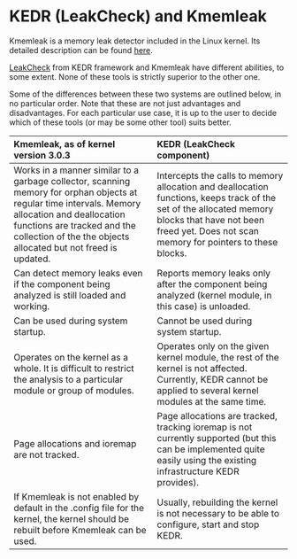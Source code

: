 # KEDR (LeakCheck) and Kmemleak #

Kmemleak is a memory leak detector included in the Linux kernel. Its detailed description can be found [here](http://www.mjmwired.net/kernel/Documentation/kmemleak.txt).

[LeakCheck](http://code.google.com/p/kedr/wiki/kedr_manual_using_kedr#Detecting_Memory_Leaks) from KEDR framework and Kmemleak have different abilities, to some extent. None of these tools is strictly superior to the other one.

Some of the differences between these two systems are outlined below, in no particular order. Note that these are not just advantages and disadvantages. For each particular use case, it is up to the user to decide which of these tools (or may be some other tool) suits better.

| **Kmemleak, as of kernel version 3.0.3** | **KEDR (LeakCheck component)** |
|:-----------------------------------------|:-------------------------------|
| Works in a manner similar to a garbage collector, scanning memory  for orphan objects at regular time intervals. Memory allocation and deallocation functions are tracked and the collection of the the objects allocated but not freed is updated. | Intercepts the calls to memory allocation and deallocation functions, keeps track of the set of the allocated memory blocks that have not been freed yet. Does not scan memory for pointers to these blocks. |
| Can detect memory leaks even if the component being analyzed is still loaded and working. | Reports memory leaks only after the component being analyzed (kernel module, in this case) is unloaded. |
| Can be used during system startup. | Cannot be used during system startup. |
| Operates on the kernel as a whole. It is difficult to restrict the analysis to a particular module or group of modules. | Operates only on the given kernel module, the rest of the kernel is not affected. Currently, KEDR cannot be applied to several kernel modules at the same time. |
| Page allocations and ioremap are not tracked. | Page allocations are tracked, tracking ioremap is not currently supported (but this can be implemented quite easily using the existing infrastructure KEDR provides). |
| If Kmemleak is not enabled by default in the .config file for the kernel, the kernel should be rebuilt before Kmemleak can be used. | Usually, rebuilding the kernel is not necessary to be able to configure, start and stop KEDR. |